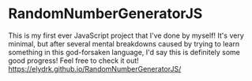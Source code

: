 # RandomNumberGeneratorJS
This is my first ever JavaScript project that I've done by myself! It's very minimal, but after several mental breakdowns caused by trying to learn something in this god-forsaken language, I'd say this is definitely some good progress! Feel free to check it out!  
https://elydrk.github.io/RandomNumberGeneratorJS/
